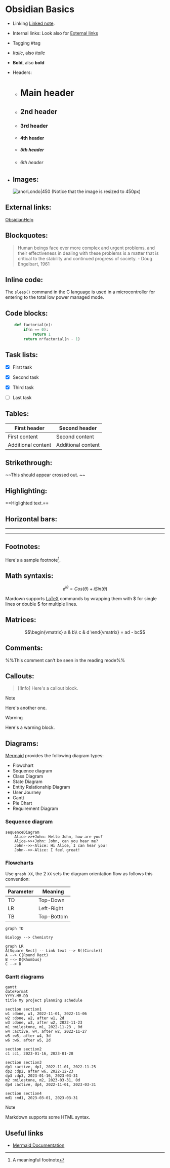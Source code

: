 # Obsidian Basics

- Linking [Linked note](Linked%20note.md).
- Internal links: Look also for [External links](#external+links)
- Tagging #tag 
- *Italic*, also _italic_
- **Bold**, also __bold__
- Headers:
	- # Main header
	- ## 2nd header
	- ### 3rd header
	- #### 4th header
	- ##### 5th header
	- ###### 6th header

- ## Images:

	![anorLondo|450](https://media.vandal.net/i/1088x1088/5-2018/20185251362_1.jpg)
(Notice that the image is resized to 450px)


## External links:
[ObsidianHelp](https://help.obsidian.md/How+to/Format+your+notes)


## Blockquotes:
> Human beings face ever more complex and urgent problems, and their effectiveness in dealing with these problems is a matter that is critical to the stability and continued progress of society. 
   \- Doug Engelbart, 1961


## Inline code:
The `sleep()` command in the C language is used in a microcontroller for entering to the total low power managed mode.


## Code blocks:

```Python
	def factorial(n):
		if(n == 0):
			return 1
		return n*factorial(n - 1)
```


## Task lists:
- [x] First task
- [x] Second task
- [x] Third task
- [ ] Last task


## Tables:

|First header | Second header |
| --------------- | ----------------- |
|First content | Second content |
|Additional content | Additional content |


## Strikethrough:
~~This should appear crossed out. ~~


## Highlighting:
==Higlighted text.==


## Horizontal bars:

___

---

## Footnotes:
Here's a sample footnote[^1].

[^1]: A meaningful footnote


## Math syntaxis:


$$e^{i\theta} = Cos(\theta) + iSin(\theta)$$

Mardown supports [LaTeX](LaTeX.md) commands by wrapping them with $\$$ for single lines or double  $\$$ for  multiple lines.


## Matrices:

$$\begin{vmatrix}
a & b\\
c & d
\end{vmatrix} = ad - bc$$


## Comments:

%%This comment can't be seen in the reading mode%%


## Callouts:

> [!Info]
 Here's a callout block.

> [!Note]
 Here's another one.

>[!Warning]
>Here's a warning block.


## Diagrams:

[Mermaid](#Useful+Links) provides the following diagram types:

-   Flowchart
-   Sequence diagram
-   Class Diagram
-   State Diagram
-   Entity Relationship Diagram
-   User Journey
-   Gantt
-   Pie Chart
-   Requirement Diagram

### Sequence diagram

```mermaid
sequenceDiagram
	Alice->>+John: Hello John, how are you?
	Alice->>+John: John, can you hear me?
	John-->>-Alice: Hi Alice, I can hear you!
	John-->>-Alice: I feel great!	
```

### Flowcharts

Use `graph XX`, the 2 `XX` sets the diagram orientation flow as follows this convention:

| Parameter | Meaning |
| ---------- | ----------- |
| TD | Top-Down |
| LR | Left-Right |
| TB | Top-Bottom |

```mermaid
graph TD

Biology --> Chemistry
```

```mermaid
graph LR
A[Square Rect] -- Link text --> B((Circle))
A --> C(Round Rect)
B --> D{Rhombus}
C --> D
```


### Gantt diagrams

```mermaid
gantt
dateFormat
YYYY-MM-DD
title My project planning schedule

section section1
w1 :done, w1, 2022-11-01, 2022-11-06
w2 :done, w2, after w1, 2d
w3 :done, w3, after w2, 2022-11-23
m1 :milestone, m1, 2022-11-23 , 0d
w4 :active, w4, after w2, 2022-11-27
w5 :w5, after w4, 3d 
w6 :w6, after w5, 2d 

section section2
c1 :c1, 2023-01-16, 2023-01-28 

section section3
dp1 :active, dp1, 2022-11-01, 2022-11-25 
dp2 :dp2, after w6, 2022-12-23
dp3 :dp3, 2023-01-16, 2023-03-31 
m2 :milestone, m2, 2023-03-31, 0d 
dp4 :active, dp4, 2022-11-01, 2023-03-31

section section4 
md1 :md1, 2023-03-01, 2023-03-31

```


>[!Note]
>Markdown supports some HTML syntax.


## Useful links

- [Mermaid Documentation](https://mermaid.js.org/intro/)
